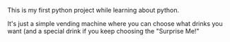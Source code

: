 This is my first python project while learning about python.

It's just a simple vending machine where you can choose what drinks you want (and a special drink if you keep choosing the "Surprise Me!" 
